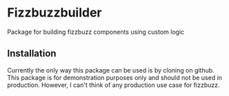 # Fizzbuzzbuilder

Package for building fizzbuzz components using custom logic

## Installation

Currently the only way this package can be used is by cloning on github.
This package is for demonstration purposes only and should not be used in
production. However, I can't think of any production use case for fizzbuzz.

